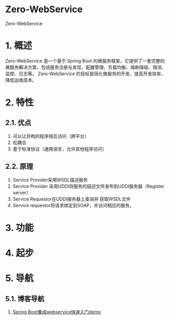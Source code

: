 # Zero-WebService
Zero-WebService

# 1. 概述
Zero-WebService 是一个基于 Spring Boot 的微服务框架，它提供了一套完整的微服务解决方案，包括服务注册与发现、配置管理、负载均衡、熔断降级、限流、监控、日志等。
Zero-WebService 的目标是简化微服务的开发，提高开发效率，降低运维成本。

# 2. 特性
## 2.1. 优点
1. 可以让异构的程序相互访问（跨平台）
2. 松耦合
3. 基于标准协议（通用语言，允许其他程序访问）
## 2.2. 原理
1. Service Provider采用WSDL描述服务 
2. Service Provider 采用UDDI将服务的描述文件发布到UDDI服务器（Register server） 
3. Service Requestor在UDDI服务器上查询并 获取WSDL文件 
4. Service requestor将请求绑定到SOAP，并访问相应的服务。

# 3. 功能

# 4. 起步

# 5. 导航
## 5.1. 博客导航
1. [Spring Boot集成webservice快速入门demo](http://www.liuhaihua.cn/archives/710832.html)